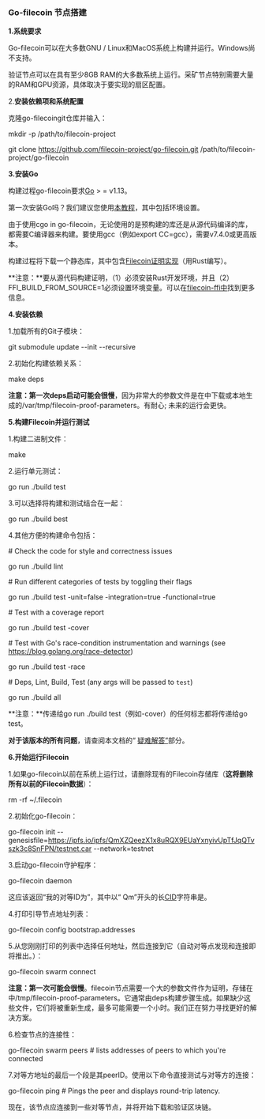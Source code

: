 ### **Go-filecoin 节点搭建**

**1.系统要求**

Go-filecoin可以在大多数GNU / Linux和MacOS系统上构建并运行。Windows尚不支持。

验证节点可以在具有至少8GB RAM的大多数系统上运行。采矿节点特别需要大量的RAM和GPU资源，具体取决于要实现的扇区配置。

 

2.**安装依赖项和系统配置**

克隆go-filecoingit仓库并输入：

 mkdir -p /path/to/filecoin-project

 git  clone  https://github.com/filecoin-project/go-filecoin.git    /path/to/filecoin-project/go-filecoin



**3.安装Go**

构建过程go-filecoin要求[Go](https://golang.org/doc/install) > = v1.13。

第一次安装Go吗？我们建议您使用[本教程](https://www.ardanlabs.com/blog/2016/05/installing-go-and-your-workspace.html)，其中包括环境设置。

由于使用cgo  in go-filecoin，无论使用的是预构建的库还是从源代码编译的库，都需要C编译器来构建。要使用gcc（例如export CC=gcc），需要v7.4.0或更高版本。

构建过程将下载一个静态库，其中包含[Filecoin证明实现](https://github.com/filecoin-project/rust-fil-proofs)（用Rust编写）。

**注意：**要从源代码构建证明，（1）必须安装Rust开发环境，并且（2）FFI_BUILD_FROM_SOURCE=1必须设置环境变量。可以在[filecoin-ffi中](https://github.com/filecoin-project/filecoin-ffi)找到更多信息。



**4.安装依赖**

1.加载所有的Git子模块：

git submodule update --init --recursive

2.初始化构建依赖关系：

make deps

**注意：**第一次deps启动可能会**很慢**，因为非常大的参数文件是在中下载或本地生成的/var/tmp/filecoin-proof-parameters。有耐心; 未来的运行会更快。



**5.构建Filecoin并运行测试**

1.构建二进制文件：

make

2.运行单元测试：

go run ./build test

3.可以选择将构建和测试结合在一起：

go run ./build best

4.其他方便的构建命令包括：

\# Check the code for style and correctness issues

go run ./build lint

\# Run different categories of tests by toggling their flags

go run ./build test -unit=false -integration=true -functional=true

\# Test with a coverage report

go run ./build test -cover

\# Test with Go's race-condition instrumentation and warnings (see https://blog.golang.org/race-detector)

go run ./build test -race

\# Deps, Lint, Build, Test (any args will be passed to `test`)

go run ./build all

**注意：**传递给go run ./build test（例如-cover）的任何标志都将传递给go test。

**对于该版本的所有问题**，请查阅本文档的“ [疑难解答”](https://go.filecoin.io/go-filecoin-tutorial/Troubleshooting-&-FAQ.html)部分。



**6.开始运行Filecoin**

1.如果go-filecoin以前在系统上运行过，请删除现有的Filecoin存储库（**这将删除所有以前的Filecoin数据**）：

rm -rf ~/.filecoin

2.初始化go-filecoin：

go-filecoin init --genesisfile=https://ipfs.io/ipfs/QmXZQeezX1x8uRQX9EUaYxnyivUpTfJqQTvszk3c8SnFPN/testnet.car --network=testnet

3.启动go-filecoin守护程序：

go-filecoin daemon

这应该返回“我的对等ID为<peerID>”，其中以“ Qm”开头<peerID>的长[CID](#cid)字符串是。

4.打印引导节点地址列表：

go-filecoin config bootstrap.addresses

5.从您刚刚打印的列表中选择任何地址，然后连接到它（自动对等点发现和连接即将推出。）：

go-filecoin swarm connect <any-filecoin-node-mulitaddr>

**注意：**第一次可能会**很慢**。filecoin节点需要一个大的参数文件作为证明，存储在中/tmp/filecoin-proof-parameters。它通常由deps构建步骤生成。如果缺少这些文件，它们将被重新生成，最多可能需要一个小时。我们正在努力寻找更好的解决方案。

6.检查节点的连接性：

go-filecoin swarm peers                  # lists addresses of peers to which you're connected

7.对等方地址的最后一个段是其peerID。使用以下命令直接测试与对等方的连接：

go-filecoin ping <peerID>      # Pings the peer and displays round-trip latency.



现在，该节点应连接到一些对等节点，并将开始下载和验证区块链。

 